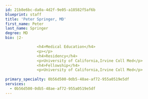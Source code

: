 ```yaml
---
id: 21b8e6bc-da0a-4d2f-9e05-a18582f5af6b
blueprint: staff
title: 'Peter Springer, MD'
first_name: Peter
last_name: Springer
degree: MD
bio: |2-

              <h4>Medical Education</h4>
              <p></p>
              <h4>Residency</h4>
              <p>University of California,Irvine Coll Med</p>
              <h4>Fellowship</h4>
              <p>University of California,Irvine Coll Med</p>
          
primary_specialty: 0b56d500-0db5-48ae-af72-955a0519e5df
services:
  - 0b56d500-0db5-48ae-af72-955a0519e5df
---
```


